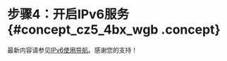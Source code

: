 # 步骤4：开启IPv6服务 {#concept_cz5_4bx_wgb .concept}

最新内容请参见[IPv6使用导航](../../../../cn.zh-CN/网络/配置IPv6地址/IPv6使用导航.md#)。感谢您的支持！

